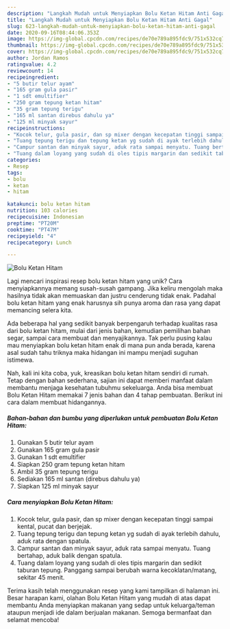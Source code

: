 ```yaml
---
description: "Langkah Mudah untuk Menyiapkan Bolu Ketan Hitam Anti Gagal"
title: "Langkah Mudah untuk Menyiapkan Bolu Ketan Hitam Anti Gagal"
slug: 623-langkah-mudah-untuk-menyiapkan-bolu-ketan-hitam-anti-gagal
date: 2020-09-16T08:44:06.353Z
image: https://img-global.cpcdn.com/recipes/de70e789a895fdc9/751x532cq70/bolu-ketan-hitam-foto-resep-utama.jpg
thumbnail: https://img-global.cpcdn.com/recipes/de70e789a895fdc9/751x532cq70/bolu-ketan-hitam-foto-resep-utama.jpg
cover: https://img-global.cpcdn.com/recipes/de70e789a895fdc9/751x532cq70/bolu-ketan-hitam-foto-resep-utama.jpg
author: Jordan Ramos
ratingvalue: 4.2
reviewcount: 14
recipeingredient:
- "5 butir telur ayam"
- "165 gram gula pasir"
- "1 sdt emultifier"
- "250 gram tepung ketan hitam"
- "35 gram tepung terigu"
- "165 ml santan direbus dahulu ya"
- "125 ml minyak sayur"
recipeinstructions:
- "Kocok telur, gula pasir, dan sp mixer dengan kecepatan tinggi sampai kental, pucat dan berjejak."
- "Tuang tepung terigu dan tepung ketan yg sudah di ayak terlebih dahulu, aduk rata dengan spatula."
- "Campur santan dan minyak sayur, aduk rata sampai menyatu. Tuang bertahap, aduk balik dengan spatula."
- "Tuang dalam loyang yang sudah di oles tipis margarin dan sedikit taburan tepung. Panggang sampai berubah warna kecoklatan/matang, sekitar 45 menit."
categories:
- Resep
tags:
- bolu
- ketan
- hitam

katakunci: bolu ketan hitam 
nutrition: 103 calories
recipecuisine: Indonesian
preptime: "PT20M"
cooktime: "PT47M"
recipeyield: "4"
recipecategory: Lunch

---
```



![Bolu Ketan Hitam](https://img-global.cpcdn.com/recipes/de70e789a895fdc9/751x532cq70/bolu-ketan-hitam-foto-resep-utama.jpg)

Lagi mencari inspirasi resep bolu ketan hitam yang unik? Cara menyiapkannya memang susah-susah gampang. Jika keliru mengolah maka hasilnya tidak akan memuaskan dan justru cenderung tidak enak. Padahal bolu ketan hitam yang enak harusnya sih punya aroma dan rasa yang dapat memancing selera kita.

Ada beberapa hal yang sedikit banyak berpengaruh terhadap kualitas rasa dari bolu ketan hitam, mulai dari jenis bahan, kemudian pemilihan bahan segar, sampai cara membuat dan menyajikannya. Tak perlu pusing kalau mau menyiapkan bolu ketan hitam enak di mana pun anda berada, karena asal sudah tahu triknya maka hidangan ini mampu menjadi suguhan istimewa.




Nah, kali ini kita coba, yuk, kreasikan bolu ketan hitam sendiri di rumah. Tetap dengan bahan sederhana, sajian ini dapat memberi manfaat dalam membantu menjaga kesehatan tubuhmu sekeluarga. Anda bisa membuat Bolu Ketan Hitam memakai 7 jenis bahan dan 4 tahap pembuatan. Berikut ini cara dalam membuat hidangannya.

<!--inarticleads1-->

##### Bahan-bahan dan bumbu yang diperlukan untuk pembuatan Bolu Ketan Hitam:

1. Gunakan 5 butir telur ayam
1. Gunakan 165 gram gula pasir
1. Gunakan 1 sdt emultifier
1. Siapkan 250 gram tepung ketan hitam
1. Ambil 35 gram tepung terigu
1. Sediakan 165 ml santan (direbus dahulu ya)
1. Siapkan 125 ml minyak sayur




<!--inarticleads2-->

##### Cara menyiapkan Bolu Ketan Hitam:

1. Kocok telur, gula pasir, dan sp mixer dengan kecepatan tinggi sampai kental, pucat dan berjejak.
1. Tuang tepung terigu dan tepung ketan yg sudah di ayak terlebih dahulu, aduk rata dengan spatula.
1. Campur santan dan minyak sayur, aduk rata sampai menyatu. Tuang bertahap, aduk balik dengan spatula.
1. Tuang dalam loyang yang sudah di oles tipis margarin dan sedikit taburan tepung. Panggang sampai berubah warna kecoklatan/matang, sekitar 45 menit.




Terima kasih telah menggunakan resep yang kami tampilkan di halaman ini. Besar harapan kami, olahan Bolu Ketan Hitam yang mudah di atas dapat membantu Anda menyiapkan makanan yang sedap untuk keluarga/teman ataupun menjadi ide dalam berjualan makanan. Semoga bermanfaat dan selamat mencoba!
